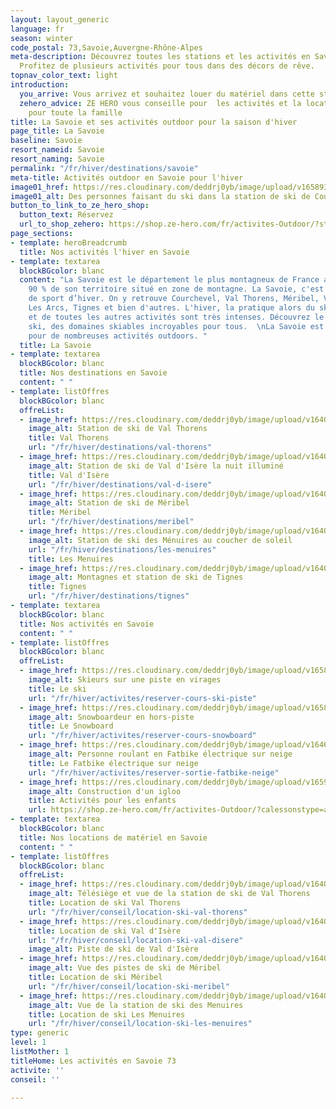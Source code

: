 ```yaml
---
layout: layout_generic
language: fr
season: winter
code_postal: 73,Savoie,Auvergne-Rhône-Alpes
meta-description: Découvrez toutes les stations et les activités en Savoie pour l'hiver.
  Profitez de plusieurs activités pour tous dans des décors de rêve.
topnav_color_text: light
introduction:
  you_arrive: Vous arrivez et souhaitez louer du matériel dans cette station.
  zehero_advice: ZE HERO vous conseille pour  les activités et la location des équipements
    pour toute la famille
title: La Savoie et ses activités outdoor pour la saison d'hiver
page_title: La Savoie
baseline: Savoie
resort_nameid: Savoie
resort_naming: Savoie
permalink: "/fr/hiver/destinations/savoie"
meta-title: Activités outdoor en Savoie pour l'hiver
image01_href: https://res.cloudinary.com/deddrj0yb/image/upload/v1658930454/website/winter/piotr-figlarz-NfTv1c8_B3U-unsplash.jpg
image01_alt: Des personnes faisant du ski dans la station de ski de Courchevel
button_to_link_to_ze_hero_shop:
  button_text: Réservez
  url_to_shop_zehero: https://shop.ze-hero.com/fr/activites-Outdoor/?station=Courchevel&calessonstype=all&catypegenderlistsummer=all&calessonsactivitytype=all&start-date=
page_sections:
- template: heroBreadcrumb
  title: Nos activités l'hiver en Savoie
- template: textarea
  blockBGcolor: blanc
  content: "La Savoie est le département le plus montagneux de France avec près de
    90 % de son territoire situé en zone de montagne. La Savoie, c'est 60 stations
    de sport d’hiver. On y retrouve Courchevel, Val Thorens, Méribel, Val d'Isère,
    Les Arcs, Tignes et bien d'autres. L'hiver, la pratique alors du ski, du snowboard
    et de toutes les autres activités sont très intenses. Découvrez le meilleur du
    ski, des domaines skiables incroyables pour tous.  \nLa Savoie est un lieu d'exception
    pour de nombreuses activités outdoors. "
  title: La Savoie
- template: textarea
  blockBGcolor: blanc
  title: Nos destinations en Savoie
  content: " "
- template: listOffres
  blockBGcolor: blanc
  offreList:
  - image_href: https://res.cloudinary.com/deddrj0yb/image/upload/v1640177481/website/resorts/val-thorens/Valthorens_pzpbgc.jpg
    image_alt: Station de ski de Val Thorens
    title: Val Thorens
    url: "/fr/hiver/destinations/val-thorens"
  - image_href: https://res.cloudinary.com/deddrj0yb/image/upload/v1640338319/website/resorts/val-d-isere/kamala-bright-HqknZ4LufDE-unsplash_swsl2n.jpg
    image_alt: Station de ski de Val d'Isère la nuit illuminé
    title: Val d'Isère
    url: "/fr/hiver/destinations/val-d-isere"
  - image_href: https://res.cloudinary.com/deddrj0yb/image/upload/v1640611880/website/resorts/meribel/spurwing-agency-k_4m9_0PO3Q-unsplash_zjsfry.jpg
    image_alt: Station de ski de Méribel
    title: Méribel
    url: "/fr/hiver/destinations/meribel"
  - image_href: https://res.cloudinary.com/deddrj0yb/image/upload/v1640185376/website/resorts/les%20menuires/Les_menuires_sglvm0.jpg
    image_alt: Station de ski des Ménuires au coucher de soleil
    url: "/fr/hiver/destinations/les-menuires"
    title: Les Menuires
  - image_href: https://res.cloudinary.com/deddrj0yb/image/upload/v1640588508/website/resorts/Tignes/tim-arnold-4L_EZk4HG1A-unsplash_w4zb0q.jpg
    image_alt: Montagnes et station de ski de Tignes
    title: Tignes
    url: "/fr/hiver/destinations/tignes"
- template: textarea
  blockBGcolor: blanc
  title: Nos activités en Savoie
  content: " "
- template: listOffres
  blockBGcolor: blanc
  offreList:
  - image_href: https://res.cloudinary.com/deddrj0yb/image/upload/v1658996210/website/winter/278543636_10062359407168773_4445107599426939386_n.jpg
    image_alt: Skieurs sur une piste en virages
    title: Le ski
    url: "/fr/hiver/activites/reserver-cours-ski-piste"
  - image_href: https://res.cloudinary.com/deddrj0yb/image/upload/v1658996208/website/winter/269953238_9469347713136615_5695710698913094842_n.jpg
    image_alt: Snowboardeur en hors-piste
    title: Le Snowboard
    url: "/fr/hiver/activites/reserver-cours-snowboard"
  - image_href: https://res.cloudinary.com/deddrj0yb/image/upload/v1646914893/website/winter/himiway-bikes-N7tJYvvIQVo-unsplash.jpg
    image_alt: Personne roulant en Fatbike électrique sur neige
    title: Le Fatbike électrique sur neige
    url: "/fr/hiver/activites/reserver-sortie-fatbike-neige"
  - image_href: https://res.cloudinary.com/deddrj0yb/image/upload/v1659001438/website/winter/1_Sylvain-Aymoz30122017.jpg
    image_alt: Construction d'un igloo
    title: Activités pour les enfants
    url: https://shop.ze-hero.com/fr/activites-Outdoor/?calessonstype=all&catypegenderlistsummer=all&calessonsactivitytype=Activit%C3%A9+non+ski&start-date=
- template: textarea
  blockBGcolor: blanc
  title: Nos locations de matériel en Savoie
  content: " "
- template: listOffres
  blockBGcolor: blanc
  offreList:
  - image_href: https://res.cloudinary.com/deddrj0yb/image/upload/v1640010902/website/resorts/val-thorens/joan-oger-CFntYTHRfRc-unsplash_qzraqh.jpg
    image_alt: Télésiège et vue de la station de ski de Val Thorens
    title: Location de ski Val Thorens
    url: "/fr/hiver/conseil/location-ski-val-thorens"
  - image_href: https://res.cloudinary.com/deddrj0yb/image/upload/v1640338305/website/resorts/val-d-isere/yann-allegre-jk9B7M0OSnE-unsplash_i5yqk3.jpg
    title: Location de ski Val d'Isère
    url: "/fr/hiver/conseil/location-ski-val-disere"
    image_alt: Piste de ski de Val d'Isère
  - image_href: https://res.cloudinary.com/deddrj0yb/image/upload/v1640611880/website/resorts/meribel/spurwing-agency-k_4m9_0PO3Q-unsplash_zjsfry.jpg
    image_alt: Vue des pistes de ski de Méribel
    title: Location de ski Méribel
    url: "/fr/hiver/conseil/location-ski-meribel"
  - image_href: https://res.cloudinary.com/deddrj0yb/image/upload/v1640185376/website/resorts/les%20menuires/Les_menuires_sglvm0.jpg
    image_alt: Vue de la station de ski des Menuires
    title: Location de ski Les Menuires
    url: "/fr/hiver/conseil/location-ski-les-menuires"
type: generic
level: 1
listMother: 1
titleHome: Les activités en Savoie 73
activite: ''
conseil: ''

---
```

